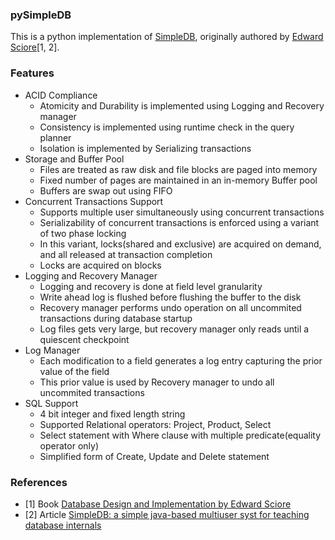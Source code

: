 ### pySimpleDB

This is a python implementation of [SimpleDB](https://cs.bc.edu/~sciore/simpledb/), originally authored by [Edward Sciore](https://www.bc.edu/bc-web/schools/morrissey/departments/computer-science/people/faculty-directory/edward-sciore.html)[1, 2].

### Features
- ACID Compliance
    - Atomicity and Durability is implemented using Logging and Recovery manager
    - Consistency is implemented using runtime check in the query planner
    - Isolation is implemented by Serializing transactions
- Storage and Buffer Pool
  - Files are treated as raw disk and file blocks are paged into memory
  - Fixed number of pages are maintained in an in-memory Buffer pool
  - Buffers are swap out using FIFO
- Concurrent Transactions Support
    - Supports multiple user simultaneously using concurrent transactions
    - Serializability of concurrent transactions is enforced using a variant of two phase locking
    - In this variant, locks(shared and exclusive) are acquired on demand, and all released at transaction completion
    - Locks are acquired on blocks
- Logging and Recovery Manager
  - Logging and recovery is done at field level granularity
  - Write ahead log is flushed before flushing the buffer to the disk
  - Recovery manager performs undo operation on all uncommited transactions during database startup
  - Log files gets very large, but recovery manager only reads until a quiescent checkpoint
- Log Manager
  - Each modification to a field generates a log entry capturing the prior value of the field
  - This prior value is used by Recovery manager to undo all uncommited transactions
- SQL Support
  - 4 bit integer and fixed length string
  - Supported Relational operators: Project, Product, Select
  - Select statement with Where clause with multiple predicate(equality operator only)
  - Simplified form of Create, Update and Delete statement

### References
- [1] Book [Database Design and Implementation by Edward Sciore](https://link.springer.com/book/10.1007/978-3-030-33836-7)
- [2] Article [SimpleDB: a simple java-based multiuser syst for teaching database internals](https://dl.acm.org/doi/abs/10.1145/1227504.1227498)

